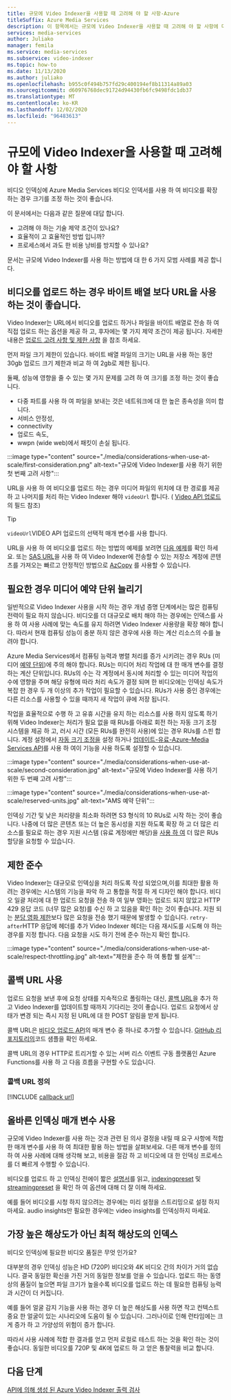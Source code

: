 ```yaml
---
title: 규모에 Video Indexer을 사용할 때 고려해 야 할 사항-Azure
titleSuffix: Azure Media Services
description: 이 항목에서는 규모에 Video Indexer을 사용할 때 고려해 야 할 사항에 대해 설명 합니다.
services: media-services
author: Juliako
manager: femila
ms.service: media-services
ms.subservice: video-indexer
ms.topic: how-to
ms.date: 11/13/2020
ms.author: juliako
ms.openlocfilehash: b955c0f494b757fd29c400194ef8b11314a89a03
ms.sourcegitcommit: d60976768dec91724d94430fb6fc9498fdc1db37
ms.translationtype: MT
ms.contentlocale: ko-KR
ms.lasthandoff: 12/02/2020
ms.locfileid: "96483613"
---
```

# <a name="things-to-consider-when-using-video-indexer-at-scale"></a>규모에 Video Indexer을 사용할 때 고려해 야 할 사항

비디오 인덱싱에 Azure Media Services 비디오 인덱서를 사용 하 여 비디오를 확장 하는 경우 크기를 조정 하는 것이 좋습니다. 

이 문서에서는 다음과 같은 질문에 대답 합니다.

* 고려해 야 하는 기술 제약 조건이 있나요?
* 효율적이 고 효율적인 방법 입니까?
* 프로세스에서 과도 한 비용 낭비를 방지할 수 있나요?

문서는 규모에 Video Indexer를 사용 하는 방법에 대 한 6 가지 모범 사례를 제공 합니다.

## <a name="when-uploading-videos-consider-using-a-url-over-byte-array"></a>비디오를 업로드 하는 경우 바이트 배열 보다 URL을 사용 하는 것이 좋습니다.

Video Indexer는 URL에서 비디오를 업로드 하거나 파일을 바이트 배열로 전송 하 여 직접 업로드 하는 옵션을 제공 하 고, 후자에는 몇 가지 제약 조건이 제공 됩니다. 자세한 내용은 [업로드 고려 사항 및 제한 사항](upload-index-videos.md#uploading-considerations-and-limitations) 을 참조 하세요.

먼저 파일 크기 제한이 있습니다. 바이트 배열 파일의 크기는 URL을 사용 하는 동안 30gb 업로드 크기 제한과 비교 하 여 2gb로 제한 됩니다.

둘째, 성능에 영향을 줄 수 있는 몇 가지 문제를 고려 하 여 크기를 조정 하는 것이 좋습니다.

* 다중 파트를 사용 하 여 파일을 보내는 것은 네트워크에 대 한 높은 종속성을 의미 합니다. 
* 서비스 안정성, 
* connectivity 
* 업로드 속도, 
* wwpn (wide web)에서 패킷이 손실 됩니다.

:::image type="content" source="./media/considerations-when-use-at-scale/first-consideration.png" alt-text="규모에 Video Indexer를 사용 하기 위한 첫 번째 고려 사항":::

URL을 사용 하 여 비디오를 업로드 하는 경우 미디어 파일의 위치에 대 한 경로를 제공 하 고 나머지를 처리 하는 Video Indexer 해야 `videoUrl` 합니다. ( [Video API 업로드](https://api-portal.videoindexer.ai/docs/services/Operations/operations/Upload-Video?&pattern=upload) 의 필드 참조)

> [!TIP]
> `videoUrl`VIDEO API 업로드의 선택적 매개 변수를 사용 합니다.

URL을 사용 하 여 비디오를 업로드 하는 방법의 예제를 보려면 [다음 예제](upload-index-videos.md#code-sample)를 확인 하세요. 또는 [SAS URL](../../storage/common/storage-sas-overview.md)을 사용 하 여 Video Indexer에 전송할 수 있는 저장소 계정에 콘텐츠를 가져오는 빠르고 안정적인 방법으로 [AzCopy](../../storage/common/storage-use-azcopy-v10.md) 를 사용할 수 있습니다.

## <a name="increase-media-reserved-units-if-needed"></a>필요한 경우 미디어 예약 단위 늘리기

일반적으로 Video Indexer 사용을 시작 하는 경우 개념 증명 단계에서는 많은 컴퓨팅 전력이 필요 하지 않습니다. 비디오를 더 대규모로 배치 해야 하는 경우에는 인덱스를 사용 하 여 사용 사례에 맞는 속도를 유지 하려면 Video Indexer 사용량을 확장 해야 합니다. 따라서 현재 컴퓨팅 성능이 충분 하지 않은 경우에 사용 하는 계산 리소스의 수를 늘려야 합니다.

Azure Media Services에서 컴퓨팅 능력과 병렬 처리를 증가 시키려는 경우 RUs (미디어 [예약 단위](../latest/concept-media-reserved-units.md))에 주의 해야 합니다. RUs는 미디어 처리 작업에 대 한 매개 변수를 결정 하는 계산 단위입니다. RUs의 수는 각 계정에서 동시에 처리할 수 있는 미디어 작업의 수에 영향을 주며 해당 유형에 따라 처리 속도가 결정 되며 한 비디오에는 인덱싱 속도가 복잡 한 경우 두 개 이상의 추가 작업이 필요할 수 있습니다. RUs가 사용 중인 경우에는 다른 리소스를 사용할 수 있을 때까지 새 작업이 큐에 저장 됩니다.

작업을 효율적으로 수행 하 고 유휴 시간을 유지 하는 리소스를 사용 하지 않도록 하기 위해 Video Indexer는 처리가 필요 없을 때 RUs를 아래로 회전 하는 자동 크기 조정 시스템을 제공 하 고, 러시 시간 (모든 RUs를 완전히 사용)에 있는 경우 RUs를 스핀 합니다. 계정 설정에서 [자동 크기 조정을](manage-account-connected-to-azure.md#autoscale-reserved-units) 설정 하거나 [업데이트-유료-Azure-Media Services API](https://api-portal.videoindexer.ai/docs/services/Operations/operations/Update-Paid-Account-Azure-Media-Services?&pattern=update)를 사용 하 여이 기능을 사용 하도록 설정할 수 있습니다.

:::image type="content" source="./media/considerations-when-use-at-scale/second-consideration.jpg" alt-text="규모에 Video Indexer를 사용 하기 위한 두 번째 고려 사항":::

:::image type="content" source="./media/considerations-when-use-at-scale/reserved-units.jpg" alt-text="AMS 예약 단위":::

인덱싱 기간 및 낮은 처리량을 최소화 하려면 S3 형식의 10 RUs로 시작 하는 것이 좋습니다. 나중에 더 많은 콘텐츠 또는 더 높은 동시성을 지원 하도록 확장 하 고 더 많은 리소스를 필요로 하는 경우 지원 시스템 (유료 계정에만 해당)을 [사용 하 여](https://ms.portal.azure.com/#blade/Microsoft_Azure_Support/HelpAndSupportBlade/newsupportrequest) 더 많은 RUs 할당을 요청할 수 있습니다.

## <a name="respect-throttling"></a>제한 준수

Video Indexer는 대규모로 인덱싱을 처리 하도록 작성 되었으며,이를 최대한 활용 하려는 경우에는 시스템의 기능을 파악 하 고 통합을 적절 하 게 디자인 해야 합니다. 비디오 일괄 처리에 대 한 업로드 요청을 전송 하 여 일부 영화는 업로드 되지 않았고 HTTP 429 응답 코드 (너무 많은 요청)를 수신 하 고 있음을 확인 하는 것이 좋습니다. 지원 되는 [분당 영화 제한](upload-index-videos.md#uploading-considerations-and-limitations)보다 많은 요청을 전송 했기 때문에 발생할 수 있습니다. `retry-after`HTTP 응답에 헤더를 추가 Video Indexer 헤더는 다음 재시도를 시도해 야 하는 경우를 지정 합니다. 다음 요청을 시도 하기 전에 준수 하는지 확인 합니다.

:::image type="content" source="./media/considerations-when-use-at-scale/respect-throttling.jpg" alt-text="제한을 준수 하 여 통합 웰 설계":::

## <a name="use-callback-url"></a>콜백 URL 사용

업로드 요청을 보낸 후에 요청 상태를 지속적으로 폴링하는 대신, [콜백 URL](upload-index-videos.md#callbackurl)을 추가 하 고 Video Indexer를 업데이트할 때까지 기다리는 것이 좋습니다. 업로드 요청에서 상태가 변경 되는 즉시 지정 된 URL에 대 한 POST 알림을 받게 됩니다.

콜백 URL은 [비디오 업로드 API](https://api-portal.videoindexer.ai/docs/services/Operations/operations/Upload-Video?&pattern=upload)의 매개 변수 중 하나로 추가할 수 있습니다. [GitHub 리포지토리의](https://github.com/Azure-Samples/media-services-video-indexer/tree/master/)코드 샘플을 확인 하세요. 

콜백 URL의 경우 HTTP로 트리거할 수 있는 서버 리스 이벤트 구동 플랫폼인 Azure Functions를 사용 하 고 다음 흐름을 구현할 수도 있습니다.

### <a name="callback-url-definition"></a>콜백 URL 정의

[!INCLUDE [callback url](./includes/callback-url.md)]

## <a name="use-the-right-indexing-parameters-for-you"></a>올바른 인덱싱 매개 변수 사용

규모에 Video Indexer를 사용 하는 것과 관련 된 의사 결정을 내릴 때 요구 사항에 적합 한 매개 변수를 사용 하 여 최대한 활용 하는 방법을 살펴보세요. 다른 매개 변수를 정의 하 여 사용 사례에 대해 생각해 보고, 비용을 절감 하 고 비디오에 대 한 인덱싱 프로세스를 더 빠르게 수행할 수 있습니다.

비디오를 업로드 하 고 인덱싱 전에이 짧은 [설명서](upload-index-videos.md)를 읽고, [indexingpreset](upload-index-videos.md#indexingpreset) 및 [streamingpreset](upload-index-videos.md#streamingpreset) 을 확인 하 여 옵션에 대해 더 잘 이해 하세요.

예를 들어 비디오를 시청 하지 않으려는 경우에는 미리 설정을 스트리밍으로 설정 하지 마세요. audio insights만 필요한 경우에는 video insights를 인덱싱하지 마세요.

## <a name="index-in-optimal-resolution-not-highest-resolution"></a>가장 높은 해상도가 아닌 최적 해상도의 인덱스

비디오 인덱싱에 필요한 비디오 품질은 무엇 인가요? 

대부분의 경우 인덱싱 성능은 HD (720P) 비디오와 4K 비디오 간의 차이가 거의 없습니다. 결국 동일한 확신을 가진 거의 동일한 정보를 얻을 수 있습니다. 업로드 하는 동영상의 품질이 높으면 파일 크기가 높을수록 비디오를 업로드 하는 데 필요한 컴퓨팅 능력과 시간이 더 커집니다.

예를 들어 얼굴 감지 기능을 사용 하는 경우 더 높은 해상도를 사용 하면 작고 컨텍스트 중요 한 얼굴이 있는 시나리오에 도움이 될 수 있습니다. 그러나이로 인해 런타임에는 크게 증가 하 고 가양성의 위험이 증가 합니다.

따라서 사용 사례에 적합 한 결과를 얻고 먼저 로컬로 테스트 하는 것을 확인 하는 것이 좋습니다. 동일한 비디오를 720P 및 4K에 업로드 하 고 얻은 통찰력을 비교 합니다.

## <a name="next-steps"></a>다음 단계

[API에 의해 생성 된 Azure Video Indexer 출력 검사](video-indexer-output-json-v2.md)